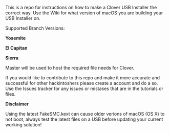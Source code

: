 This is a repo for instructions on how to make a Clover USB Installer the correct way. Use the Wiki for what version of macOS you are building your USB Installer on.

Supported Branch Versions:

**Yosemite**

**El Capitan**

**Sierra**

Master will be used to host the required file needs for Clover.

If you would like to contribute to this repo and make it more accurate and successful for other hackintoshers please create a account and do a so. Use the Issues tracker for any issues or mistakes that are in the tutorials or files.


**Disclaimer**

Using the latest FakeSMC.kext can cause older verions of macOS (OS X) to not boot, always test the latest files on a USB before updating your current working solution!
